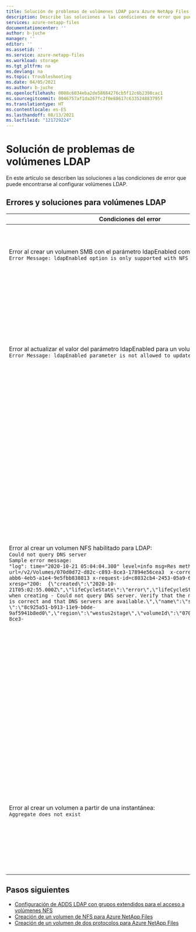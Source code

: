 ```yaml
---
title: Solución de problemas de volúmenes LDAP para Azure NetApp Files | Microsoft Docs
description: Describe las soluciones a las condiciones de error que puede encontrarse al configurar volúmenes LDAP para Azure NetApp Files.
services: azure-netapp-files
documentationcenter: ''
author: b-juche
manager: ''
editor: ''
ms.assetid: ''
ms.service: azure-netapp-files
ms.workload: storage
ms.tgt_pltfrm: na
ms.devlang: na
ms.topic: troubleshooting
ms.date: 04/05/2021
ms.author: b-juche
ms.openlocfilehash: 0008c6034eba2de58684276cb5f12c6b2398cac1
ms.sourcegitcommit: 0046757af1da267fc2f0e88617c633524883795f
ms.translationtype: HT
ms.contentlocale: es-ES
ms.lasthandoff: 08/13/2021
ms.locfileid: "121729224"
---
```

# <a name="troubleshoot-ldap-volume-issues"></a>Solución de problemas de volúmenes LDAP

En este artículo se describen las soluciones a las condiciones de error que puede encontrarse al configurar volúmenes LDAP.

## <a name="errors-and-resolutions-for-ldap-volumes"></a>Errores y soluciones para volúmenes LDAP

|     Condiciones del error    |     Soluciones    |
|-|-|
| Error al crear un volumen SMB con el parámetro ldapEnabled como true: <br> `Error Message: ldapEnabled option is only supported with NFS protocol volume. ` | No se puede crear un volumen SMB con la opción LDAP habilitada. <br> Cree volúmenes SMB con la opción LDAP deshabilitada. |
| Error al actualizar el valor del parámetro ldapEnabled para un volumen existente: <br> `Error Message: ldapEnabled parameter is not allowed to update` |  No se puede modificar la configuración de la opción LDAP después de crear un volumen. <br> No actualice la configuración de la opción LDAP en un volumen ya creado. Consulte [Configuración de ADDS LDAP con grupos extendidos para el acceso a volúmenes NFS](configure-ldap-extended-groups.md) para más información. |
| Error al crear un volumen NFS habilitado para LDAP: <br> `Could not query DNS server` <br> `Sample error message:` <br> `"log": time="2020-10-21 05:04:04.300" level=info msg=Res method=GET url=/v2/Volumes/070d0d72-d82c-c893-8ce3-17894e56cea3  x-correlation-id=9bb9e9fe-abb6-4eb5-a1e4-9e5fbb838813 x-request-id=c8032cb4-2453-05a9-6d61-31ca4a922d85 xresp="200:  {\"created\":\"2020-10-21T05:02:55.000Z\",\"lifeCycleState\":\"error\",\"lifeCycleStateDetails\":\"Error when creating - Could not query DNS server. Verify that the network configuration is correct and that DNS servers are available.\",\"name\":\"smb1\",\"ownerId\ \":\"8c925a51-b913-11e9-b0de-9af5941b8ed0\",\"region\":\"westus2stage\",\"volumeId\":\"070d0d72-d82c-c893-8ce3-` |  Este error se produce porque no se puede acceder al DNS. <br> <ul><li> Compruebe si ha configurado el sitio correcto (ámbito de sitio) para Azure NetApp Files. </li><li> La razón por la que el DNS es inaccesible puede ser una dirección IP de DNS incorrecta o problemas de red. Compruebe la dirección IP de DNS especificada en la conexión de AD para asegurarse de que es correcta. </li><li> Asegúrese de que AD y el volumen estén en la misma región y en la misma red virtual. Si están en redes virtuales diferentes, asegúrese de establecer un emparejamiento entre las dos redes virtuales.</li></ul> |
| Error al crear un volumen a partir de una instantánea: <br> `Aggregate does not exist` | Azure NetApp Files no admite el aprovisionamiento de un nuevo volumen habilitado para LDAP a partir de una instantánea que pertenece a un volumen que no está habilitado para LDAP. <br> Intente crear un nuevo volumen que no está habilitado para LDAP a partir de la instantánea especificada. |

## <a name="next-steps"></a>Pasos siguientes  

* [Configuración de ADDS LDAP con grupos extendidos para el acceso a volúmenes NFS](configure-ldap-extended-groups.md)
* [Creación de un volumen de NFS para Azure NetApp Files](azure-netapp-files-create-volumes.md)
* [Creación de un volumen de dos protocolos para Azure NetApp Files](create-volumes-dual-protocol.md)